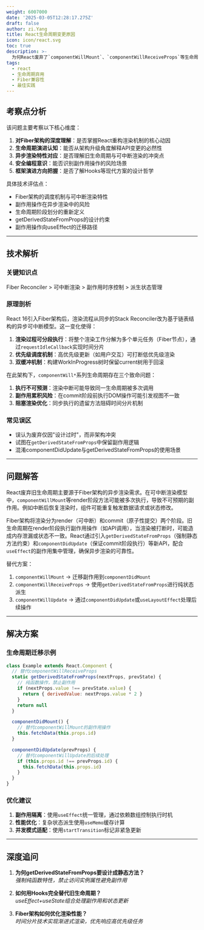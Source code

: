 ```yaml
---
weight: 6007000
date: '2025-03-05T12:28:17.275Z'
draft: false
author: zi.Yang
title: React生命周期变更原因
icon: icon/react.svg
toc: true
description: >-
  为何React废弃了`componentWillMount`、`componentWillReceiveProps`等生命周期方法？请从Fiber架构的异步渲染特性解释其不安全性及替代方案？
tags:
  - react
  - 生命周期弃用
  - Fiber兼容性
  - 最佳实践
---
```


## 考察点分析

该问题主要考察以下核心维度：

1. **对Fiber架构的深度理解**：是否掌握React重构渲染机制的核心动因
2. **生命周期演进认知**：能否从架构升级角度解释API变更的必然性
3. **异步渲染特性对应**：是否理解旧生命周期与可中断渲染的冲突点
4. **安全编程意识**：能否识别副作用操作的风险场景
5. **框架演进方向把握**：是否了解Hooks等现代方案的设计哲学

具体技术评估点：

- Fiber架构的调度机制与可中断渲染特性
- 副作用操作在异步渲染中的风险
- 生命周期阶段划分的重新定义
- getDerivedStateFromProps的设计约束
- 副作用操作向useEffect的迁移路径

---

## 技术解析

### 关键知识点

Fiber Reconciler > 可中断渲染 > 副作用时序控制 > 派生状态管理

### 原理剖析

React 16引入Fiber架构后，渲染流程从同步的Stack Reconciler改为基于链表结构的异步可中断模型。这一变化使得：

1. **渲染过程可分段执行**：将整个渲染工作分解为多个单元任务（Fiber节点），通过`requestIdleCallback`实现时间分片
2. **优先级调度机制**：高优先级更新（如用户交互）可打断低优先级渲染
3. **双缓冲机制**：构建WorkInProgress树时保留current树用于回滚

在此架构下，`componentWill*`系列生命周期存在三个致命问题：

1. **执行不可预测**：渲染中断可能导致同一生命周期被多次调用
2. **副作用累积风险**：在commit阶段前执行DOM操作可能引发视图不一致
3. **阻塞渲染优化**：同步执行的遗留方法阻碍时间分片机制

### 常见误区

- 误认为废弃仅因"设计过时"，而非架构冲突
- 试图在`getDerivedStateFromProps`中保留副作用逻辑
- 混淆componentDidUpdate与getDerivedStateFromProps的使用场景

---

## 问题解答

React废弃旧生命周期主要源于Fiber架构的异步渲染需求。在可中断渲染模型中，`componentWillMount`等render阶段方法可能被多次执行，导致不可预期的副作用。例如中断后恢复渲染时，组件可能重复触发数据请求或状态修改。

Fiber架构将渲染分为render（可中断）和commit（原子性提交）两个阶段。旧生命周期在render阶段执行副作用操作（如API调用），当渲染被打断时，可能造成内存泄漏或状态不一致。React通过引入`getDerivedStateFromProps`（强制静态方法约束）和`componentDidUpdate`（保证commit阶段执行）等新API，配合`useEffect`的副作用集中管理，确保异步渲染的可靠性。

替代方案：

1. `componentWillMount` → 迁移副作用到`componentDidMount`
2. `componentWillReceiveProps` → 使用`getDerivedStateFromProps`进行纯状态派生
3. `componentWillUpdate` → 通过`componentDidUpdate`或`useLayoutEffect`处理后续操作

---

## 解决方案

### 生命周期迁移示例

```javascript
class Example extends React.Component {
  // 替代componentWillReceiveProps
  static getDerivedStateFromProps(nextProps, prevState) {
    // 纯函数操作，禁止副作用
    if (nextProps.value !== prevState.value) {
      return { derivedValue: nextProps.value * 2 }
    }
    return null
  }

  componentDidMount() {
    // 替代componentWillMount的副作用操作
    this.fetchData(this.props.id)
  }

  componentDidUpdate(prevProps) {
    // 替代componentWillUpdate的后续处理
    if (this.props.id !== prevProps.id) {
      this.fetchData(this.props.id)
    }
  }
}
```

### 优化建议

1. **副作用隔离**：使用`useEffect`统一管理，通过依赖数组控制执行时机
2. **性能优化**：复杂状态派生使用`useMemo`缓存计算
3. **并发模式适配**：使用`startTransition`标记非紧急更新

---

## 深度追问

1. **为何getDerivedStateFromProps要设计成静态方法？**  
   *强制纯函数特性，禁止访问实例属性避免副作用*

2. **如何用Hooks完全替代旧生命周期？**  
   *useEffect+useState组合处理副作用和状态更新*

3. **Fiber架构如何优化渲染性能？**  
   *时间分片技术实现渐进式渲染，优先响应高优先级任务*
